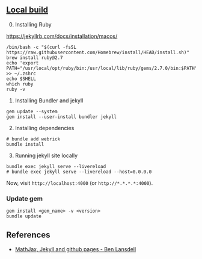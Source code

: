 ## [Local build](https://help.github.com/en/github/working-with-github-pages/testing-your-github-pages-site-locally-with-jekyll)

0. Installing Ruby

https://jekyllrb.com/docs/installation/macos/
```shell
/bin/bash -c "$(curl -fsSL https://raw.githubusercontent.com/Homebrew/install/HEAD/install.sh)"
brew install ruby@2.7
echo 'export PATH="/usr/local/opt/ruby/bin:/usr/local/lib/ruby/gems/2.7.0/bin:$PATH"' >> ~/.zshrc
echo $SHELL
which ruby
ruby -v
```

1. Installing Bundler and jekyll

```shell
gem update --system
gem install --user-install bundler jekyll
```

2. Installing dependencies

```shell
# bundle add webrick
bundle install
```

3. Running jekyll site locally

```shell
bundle exec jekyll serve --livereload
# bundle exec jekyll serve --livereload --host=0.0.0.0
```

Now, visit `http://localhost:4000` (or `http://*.*.*.*:4000`).

### Update gem

```
gem install <gem_name> -v <version>
bundle update
```

## References
- [MathJax, Jekyll and github pages - Ben Lansdell](https://benlansdell.github.io/computing/mathjax/)
